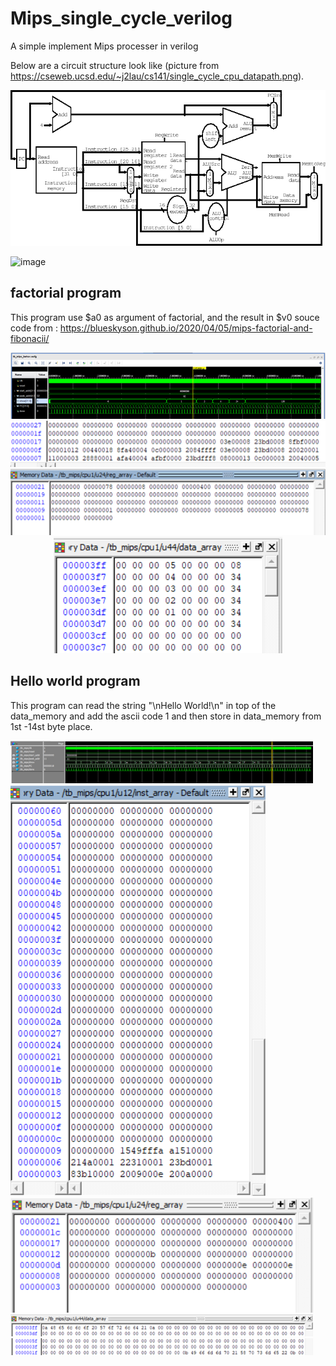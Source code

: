# Mips_single_cycle_verilog
A simple implement Mips processer in verilog

Below are a circuit structure look like (picture from https://cseweb.ucsd.edu/~j2lau/cs141/single_cycle_cpu_datapath.png).

<div style="text-align:center;">
    <img src="https://github.com/dreamakerChao/Mips_single_cycle_verilog/blob/main/single_cycle_cpu_datapath.png" alt="Factorial Test Wave" />
</div>

![image](https://github.com/user-attachments/assets/70969a6a-df41-4c1d-b4a1-11d282f3ddc5)



## factorial program
This program use $a0 as argument of factorial, and the result in $v0
souce code from : https://blueskyson.github.io/2020/04/05/mips-factorial-and-fibonacii/

<div style="text-align:center;">
    <img src="https://github.com/dreamakerChao/Mips_single_cycle_verilog/blob/main/test_result_pic/factorial_test_wave.png" alt="Factorial Test Wave" />
</div>

<div style="text-align:center;">
    <img src="https://github.com/dreamakerChao/Mips_single_cycle_verilog/blob/main/test_result_pic/factorial_test_inst_mem.png" alt="Factorial Test Instruction Memory" />
</div>

<div style="text-align:center;">
    <img src="https://github.com/dreamakerChao/Mips_single_cycle_verilog/blob/main/test_result_pic/factorial_test_regarray.png" alt="Factorial Test Register Array" />
</div>

<div style="text-align:center;">
    <img src="https://github.com/dreamakerChao/Mips_single_cycle_verilog/blob/main/test_result_pic/factorial_test_data_mem.png" alt="Factorial Test Data Memory" />
</div>


## Hello world program
This program can read the string "\nHello World!\n" in top of the data_memory and add the ascii code 1 and then store in data_memory from 1st -14st byte place.

<div style="text-align:center; display:inline-block; margin-right:20px;">
    <img src="https://github.com/dreamakerChao/Mips_single_cycle_verilog/blob/main/test_result_pic/helloworld_test_wave.png" alt="Hello World Test Wave" style="max-width:100%; height:auto;"/>
</div>

<div style="text-align:center; display:inline-block; margin-right:20px;">
    <img src="https://github.com/dreamakerChao/Mips_single_cycle_verilog/blob/main/test_result_pic/helloworld_inst_mem.png" alt="Hello World Test Instruction Memory" />
</div>

<div style="text-align:center; display:inline-block; margin-right:20px;">
    <img src="https://github.com/dreamakerChao/Mips_single_cycle_verilog/blob/main/test_result_pic/hello_world_test_regarray.png" alt="Hello World Test Register Array" />
</div>

<div style="text-align:center; display:inline-block; margin-right:20px;">
    <img src="https://github.com/dreamakerChao/Mips_single_cycle_verilog/blob/main/test_result_pic/hello_world_test_data_mem1.png" alt="Hello World Test Data Memory 1" />
</div>

<div style="text-align:center; display:inline-block; margin-right:20px;">
    <img src="https://github.com/dreamakerChao/Mips_single_cycle_verilog/blob/main/test_result_pic/hello_world_test_data_mem2.png" alt="Hello World Test Data Memory 2" />
</div>


